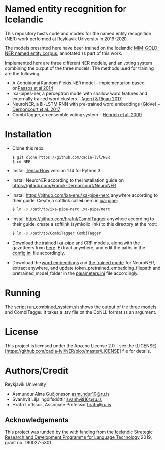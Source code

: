 # Named entity recognition for Icelandic
This repository hosts code and models for the named entity recognition (NER) work performed at Reykjavik University in 2019-2020.

The models presented here have been trained on the Icelandic [MIM-GOLD-NER named entity corpus](http://www.malfong.is/index.php?lang=en&pg=mim_gold_ner), annotated as part of this work.

Implemented here are three different NER models, and an voting system combining the output of the three models. The methods used for training are the following:
* A Conditional Random Fields NER model – implementation based on[Passos et al 2014](https://www.aclweb.org/anthology/W14-1609.pdf)
* Ixa-pipes-ner, a perceptron model with shallow word features and externally trained word clusters – [Agerri & Rigau 2017](https://arxiv.org/pdf/1701.09123.pdf)
* NeuroNER, a Bi-LSTM RNN with pre-trained word embeddings (GloVe) – [Dernoncourt et al. 2017](https://arxiv.org/pdf/1705.05487.pdf)
* CombiTagger, an ensemble voting system – [Henrich et al. 2009](https://www.ru.is/faculty/hrafn/papers/ctagger.pdf)


<!-- # Table of Contents
[Easy to use TOC generator](https://ecotrust-canada.github.io/markdown-toc/) -->
 
# Installation
* Clone this repo:
    ```
    $ git clone https://github.com/cadia-lvl/NER
    $ cd NER
    ```
* Install [TensorFlow](https://www.tensorflow.org/install/pip) version 1.14 for Python 3.
* Install NeuroNER according to the installation guide on https://github.com/Franck-Dernoncourt/NeuroNER
* Install https://github.com/ixa-ehu/ixa-pipe-nerc anywhere according to their guide. Create a softlink called nerc in [ixa-pipe](ixa-pipe):
    ```bash
    $ ln -s /path/to/ixa-pipe-nerc ixa-pipe/nerc    
    ```

* Install https://github.com/hrafnl/CombiTagger anywhere according to their guide, create a softlink (symbolic link) to this directory at the root:
    ```bash
   $ ln -s /path/to/CombiTagger CombiTagger
    ```
* Download the trained ixa-pipe and CRF models, along with the gazetteers from [here](https://drive.google.com/file/d/1Z6mefl2JEX-wwIAe5gBsQ_bZuj4PdDiU/view?usp=sharing). Extract anywhere, and edit the paths in the [config.ini](config.ini) file accordingly. 
* Download the [word embeddings](https://drive.google.com/file/d/12jteoqu-D4u-ogm254wGDpLPQRXQWZ4v/view?usp=sharing) and [the trained model](https://drive.google.com/file/d/1t-C7LuwHDsZ08uNx2vzq2oEnpM4k2-E1/view?usp=sharing) for NeuroNER, extract anywhere, and update token_pretrained_embedding_filepath and pretrained_model_folder in the [parameters.ini](parameters.ini) file accordingly.
<!--* get the Icelandic (MIM-GOLD)[http://www.malfong.is/index.php?lang=en&pg=gull] corpus-->
<!--* dependencies
It is also helpful to provide commands which assist user installing the program or even providing an `install.sh` script which does it for the user. -->

# Running
The script run_combined_system.sh shows the output of the three models and CombiTagger. It takes a .tsv file on the CoNLL format as an argument.

<!--  ## API reference (Optional)
If lengthy, this should be a separate document placed as HTML into the `docs/` folder. For more inforation see `documentation` -->

# License
This project is licensed under the Apache License 2.0 - see the (LICENSE)[https://github.com/cadia-lvl/NER/blob/master/LICENSE] file for details.

# Authors/Credit
Reykjavik University
* Ásmundur Alma Guðjónsson <asmundur10@ru.is>
* Svanhvít Lilja Ingólfsdóttir <svanhviti16@ru.is>
* Hrafn Loftsson, Associate Professor <hrafn@ru.is>

## Acknowledgements
This project was funded by the with funding from the [Icelandic Strategic Research and Development Programme for Language Technology](https://www.rannis.is/sjodir/rannsoknir/markaaetlun-i-tungu-og-taekni/) 2019, grant no. 180027-5301.

<!-- # Contribution guidelines (Optional)
Explain how people can contribute to this repository. This can also link to a separate Developer reference
* how to contribute
* creating issues
* where to get data
* testing -->

<!-- ## Description of folder structure (Optional) -->

<!--  # Changelog/Versions (Optional) -->

<!-- # Papers/References (Optional)
You would have a citation snippet here as a code block -->
